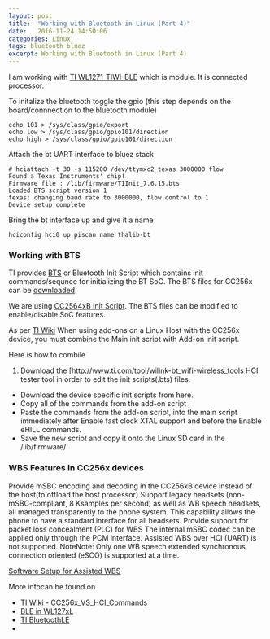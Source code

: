 ```yaml
---
layout: post
title:  "Working with Bluetooth in Linux (Part 4)"
date:   2016-11-24 14:50:06
categories: Linux
tags: bluetooth bluez
excerpt: Working with Bluetooth in Linux (Part 4)
---
```


I am working with [TI WL1271-TIWI-BLE](http://www.ti.com/product/wl1271-tiwi-ble) which is module. It is connected processor.

To initalize the bluetooth toggle the gpio (this step depends on the board/connnection to the bluetooth module)

```
echo 101 > /sys/class/gpio/export
echo low > /sys/class/gpio/gpio101/direction
echo high > /sys/class/gpio/gpio101/direction
```

Attach the bt UART interface to bluez stack

```
# hciattach -t 30 -s 115200 /dev/ttymxc2 texas 3000000 flow
Found a Texas Instruments' chip!
Firmware file : /lib/firmware/TIInit_7.6.15.bts
Loaded BTS script version 1
texas: changing baud rate to 3000000, flow control to 1
Device setup complete
```

Bring the bt interface up and give it a name

```
hciconfig hci0 up piscan name thalib-bt
```

### Working with BTS

TI provides [BTS](http://processors.wiki.ti.com/index.php/Bluetooth_BTS_files_overview) or Bluetooth Init Script which contains init commands/sequnce for initializing the BT SoC. The BTS files for CC256x can be [downloaded](http://processors.wiki.ti.com/index.php/CC256x_Downloads).

We are using [CC2564xB Init Script](http://www.ti.com/tool/cc256xb-bt-sp). The BTS files can be modified to enable/disable SoC features.

As per [TI Wiki](http://processors.wiki.ti.com/index.php/CC256x_Bluetooth_Hardware_Evaluation_Tool#A_Quick_Tour_of_the_CC256x_Bluetooth_Hardware_Evaluation_Tool) When using add-ons on a Linux Host with the CC256x device, you must combine the Main init script with Add-on init script.

Here is how to combile

1. Download the [http://www.ti.com/tool/wilink-bt_wifi-wireless_tools HCI tester tool in order to edit the init scripts(.bts) files.
* Download the device specific init scripts from here.
* Copy all of the commands from the add-on script
* Paste the commands from the add-on script, into the main script immediately after Enable fast clock XTAL support and before the Enable eHILL commands.
* Save the new script and copy it onto the Linux SD card in the /lib/firmware/

### WBS Features in CC256x devices

Provide mSBC encoding and decoding in the CC256xB device instead of the host(to offload the host processor)
Support legacy headsets (non-mSBC-compliant, 8 Ksamples per second) as well as WB speech headsets, all managed transparently to the phone system. This capability allows the phone to have a standard interface for all headsets.
Provide support for packet loss concealment (PLC) for WBS
The internal mSBC codec can be applied only through the PCM interface. Assisted WBS over HCI (UART) is not supported.
NoteNote: Only one WB speech extended synchronous connection oriented (eSCO) is supported at a time.

[Software Setup for Assisted WBS](http://processors.wiki.ti.com/index.php/CC256x_Advanced_Voice_and_Audio_Features)

More infocan be found on

* [TI Wiki - CC256x_VS_HCI_Commands](http://processors.wiki.ti.com/index.php/CC256x_VS_HCI_Commands)
* [BLE in WL127xL](http://processors.wiki.ti.com/index.php/BTS_with_BLE_enabled_for_WL127xL)
* [TI BluetoothLE](http://processors.wiki.ti.com/index.php/Category:BluetoothLE?DCMP=blestack&HQS=ble-wiki)
*
